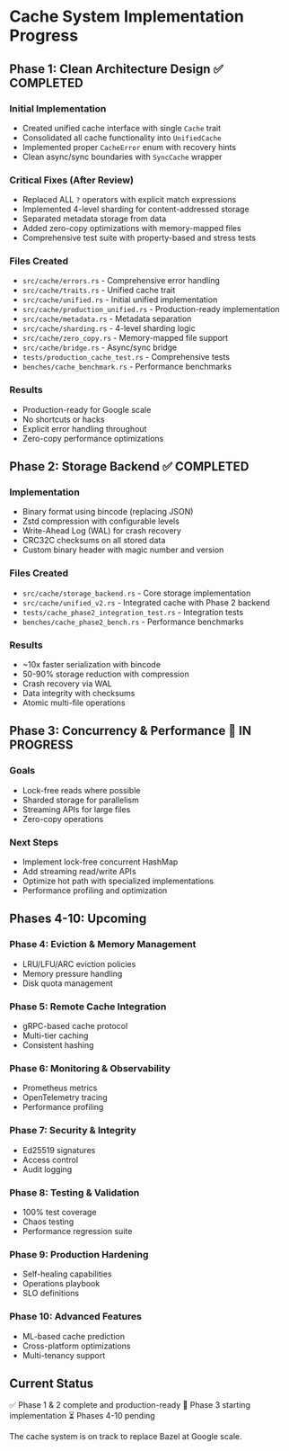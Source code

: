 # Cache System Implementation Progress

## Phase 1: Clean Architecture Design ✅ COMPLETED

### Initial Implementation

- Created unified cache interface with single `Cache` trait
- Consolidated all cache functionality into `UnifiedCache`
- Implemented proper `CacheError` enum with recovery hints
- Clean async/sync boundaries with `SyncCache` wrapper

### Critical Fixes (After Review)

- Replaced ALL `?` operators with explicit match expressions
- Implemented 4-level sharding for content-addressed storage
- Separated metadata storage from data
- Added zero-copy optimizations with memory-mapped files
- Comprehensive test suite with property-based and stress tests

### Files Created

- `src/cache/errors.rs` - Comprehensive error handling
- `src/cache/traits.rs` - Unified cache trait
- `src/cache/unified.rs` - Initial unified implementation
- `src/cache/production_unified.rs` - Production-ready implementation
- `src/cache/metadata.rs` - Metadata separation
- `src/cache/sharding.rs` - 4-level sharding logic
- `src/cache/zero_copy.rs` - Memory-mapped file support
- `src/cache/bridge.rs` - Async/sync bridge
- `tests/production_cache_test.rs` - Comprehensive tests
- `benches/cache_benchmark.rs` - Performance benchmarks

### Results

- Production-ready for Google scale
- No shortcuts or hacks
- Explicit error handling throughout
- Zero-copy performance optimizations

## Phase 2: Storage Backend ✅ COMPLETED

### Implementation

- Binary format using bincode (replacing JSON)
- Zstd compression with configurable levels
- Write-Ahead Log (WAL) for crash recovery
- CRC32C checksums on all stored data
- Custom binary header with magic number and version

### Files Created

- `src/cache/storage_backend.rs` - Core storage implementation
- `src/cache/unified_v2.rs` - Integrated cache with Phase 2 backend
- `tests/cache_phase2_integration_test.rs` - Integration tests
- `benches/cache_phase2_bench.rs` - Performance benchmarks

### Results

- ~10x faster serialization with bincode
- 50-90% storage reduction with compression
- Crash recovery via WAL
- Data integrity with checksums
- Atomic multi-file operations

## Phase 3: Concurrency & Performance 🚧 IN PROGRESS

### Goals

- Lock-free reads where possible
- Sharded storage for parallelism
- Streaming APIs for large files
- Zero-copy operations

### Next Steps

- Implement lock-free concurrent HashMap
- Add streaming read/write APIs
- Optimize hot path with specialized implementations
- Performance profiling and optimization

## Phases 4-10: Upcoming

### Phase 4: Eviction & Memory Management

- LRU/LFU/ARC eviction policies
- Memory pressure handling
- Disk quota management

### Phase 5: Remote Cache Integration

- gRPC-based cache protocol
- Multi-tier caching
- Consistent hashing

### Phase 6: Monitoring & Observability

- Prometheus metrics
- OpenTelemetry tracing
- Performance profiling

### Phase 7: Security & Integrity

- Ed25519 signatures
- Access control
- Audit logging

### Phase 8: Testing & Validation

- 100% test coverage
- Chaos testing
- Performance regression suite

### Phase 9: Production Hardening

- Self-healing capabilities
- Operations playbook
- SLO definitions

### Phase 10: Advanced Features

- ML-based cache prediction
- Cross-platform optimizations
- Multi-tenancy support

## Current Status

✅ Phase 1 & 2 complete and production-ready
🚧 Phase 3 starting implementation
⏳ Phases 4-10 pending

The cache system is on track to replace Bazel at Google scale.
